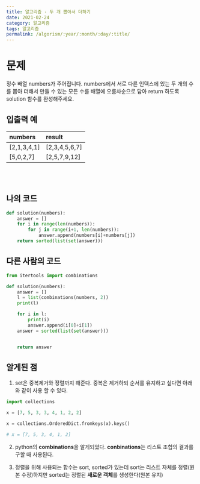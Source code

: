 ```yaml
---
title: 알고리즘 - 두 개 뽑아서 더하기
date: 2021-02-24
category: 알고리즘
tags: 알고리즘
permalink: /algorism/:year/:month/:day/:title/
---
```


# 문제

정수 배열 numbers가 주어집니다. numbers에서 서로 다른 인덱스에 있는 두 개의 수를 뽑아 더해서 만들 수 있는 모든 수를 배열에 오름차순으로 담아 return 하도록 solution 함수를 완성해주세요.
<br>

## 입출력 예

| numbers     | result        |
| :---------- | :------------ |
| [2,1,3,4,1] | [2,3,4,5,6,7] |
| [5,0,2,7]   | [2,5,7,9,12]  |

<br><br>

## 나의 코드

```python
def solution(numbers):
    answer = []
    for i in range(len(numbers)):
        for j in range(i+1, len(numbers)):
            answer.append(numbers[i]+numbers[j])
    return sorted(list(set(answer)))
```

## 다른 사람의 코드

```python
from itertools import combinations

def solution(numbers):
    answer = []
    l = list(combinations(numbers, 2))
    print(l)

    for i in l:
        print(i)
        answer.append(i[0]+i[1])
    answer = sorted(list(set(answer)))


    return answer
```

## 알게된 점

1. set은 중복제거와 정렬까지 해준다.
   중복은 제거하되 순서를 유지하고 싶다면 아래와 같이 사용 할 수 있다.

```python
import collections

x = [7, 5, 3, 3, 4, 1, 2, 2]

x = collections.OrderedDict.fromkeys(x).keys()

# x = [7, 5, 3, 4, 1, 2]
```

2. python의 **combinations**을 알게되었다.
   **conbinations**는 리스트 조합의 결과를 구할 때 사용된다.

3. 정렬을 위해 사용되는 함수는 sort, sorted가 있는데 sort는 리스트 자체를 정렬(원본 수정)하지만 sorted는 정렬된 **새로운 객체**를 생성한다(원본 유지)
